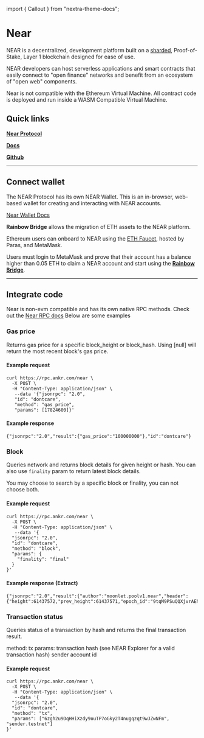 import { Callout } from "nextra-theme-docs";

# Near
NEAR is a decentralized, development platform built on a [sharded](https://near.org/downloads/Nightshade.pdf), Proof-of-Stake, Layer 1 blockchain designed for ease of use.

NEAR developers can host serverless applications and smart contracts that easily connect to "open finance" networks and benefit from an ecosystem of "open web"  components.

<Callout type="warning" emoji="❗">
Near is not compatible with the Ethereum Virtual Machine.  All contract code is deployed and run inside a WASM Compatible Virtual Machine. 
</Callout>

## Quick links

[**Near Protocol**](https://near.org/)

[**Docs**](https://docs.near.org/docs/develop/basics/getting-started)

[**Github**](https://github.com/near)


---

## Connect wallet

The NEAR Protocol has its own NEAR Wallet. This is an in-browser, web-based wallet for creating and interacting with NEAR accounts.

[Near Wallet Docs](https://docs.near.org/docs/tools/near-wallet)

**Rainbow Bridge** allows the migration of ETH assets to the NEAR platform.

Ethereum users can onboard to NEAR using the [ETH Faucet](https://faucet.paras.id), hosted by Paras, and MetaMask.

Users must login to MetaMask and prove that their account has a balance higher than 0.05 ETH to  claim a NEAR account and start using the [**Rainbow Bridge**](https://near.org/bridge/#:\~:text=Simply%20by%20logging%20into%20MetaMask,the%20Rainbow%20Bridge%20right%20away.).

---

## Integrate code

Near is non-evm compatible and has its own native RPC methods.
Check out the [Near RPC docs](https://docs.near.org/docs/api/rpc)
Below are some examples

### Gas price

Returns gas price for a specific block_height or block_hash. Using [null] will return the most recent block's gas price.

#### Example request

```
curl https://rpc.ankr.com/near \
  -X POST \
  -H "Content-Type: application/json" \
   --data '{"jsonrpc": "2.0",
   "id": "dontcare",
   "method": "gas_price",
   "params": [17824600]}'
```

#### Example response

```
{"jsonrpc":"2.0","result":{"gas_price":"100000000"},"id":"dontcare"}
```

### Block

Queries network and returns block details for given height or hash. You can also use `finality` param to return latest block details.

<Callout>
You may choose to search by a specific block or finality, you can not choose both.
</Callout>

#### Example request

```
curl https://rpc.ankr.com/near \
  -X POST \
  -H "Content-Type: application/json" \
   --data '{
  "jsonrpc": "2.0",
  "id": "dontcare",
  "method": "block",
  "params": {
    "finality": "final"
  }
}'
```

#### Example response (Extract)

```
{"jsonrpc":"2.0","result":{"author":"moonlet.poolv1.near","header":{"height":61437572,"prev_height":61437571,"epoch_id":"9tqM9PSuQQXjvrAEhvRb45Q7XpDNS8itEcjr8yACDe2C","next_epoch_id":"2Ri3EriB9b5hBHmSPLLfJQhUyqCDx8Q8zsrpVK6aMFCo","hash":"GtGb4NnzLKxNYxWLum3eNhto6oWE1syc6ryrj9xAYqJU","prev_hash":"4LA5n9S72HCBbxwyR38gLZnZtcksc27kmFYZzZ2fQJob","prev_state_root":"AtdLpdibkTxhGu2CJRtgyWF5rGSpMeUEXH1Gb9SrjSQU","chunk_receipts_root":"CkUi6LaNxEeHrWsrm1QVj7vD...
```

### Transaction status

Queries status of a transaction by hash and returns the final transaction result.

method: tx
params:
transaction hash (see NEAR Explorer for a valid transaction hash)
sender account id

#### Example request 

```
curl https://rpc.ankr.com/near \
  -X POST \
  -H "Content-Type: application/json" \
   --data '{
  "jsonrpc": "2.0",
  "id": "dontcare",
  "method": "tx",
  "params": ["6zgh2u9DqHHiXzdy9ouTP7oGky2T4nugqzqt9wJZwNFm", "sender.testnet"]
}'
```




